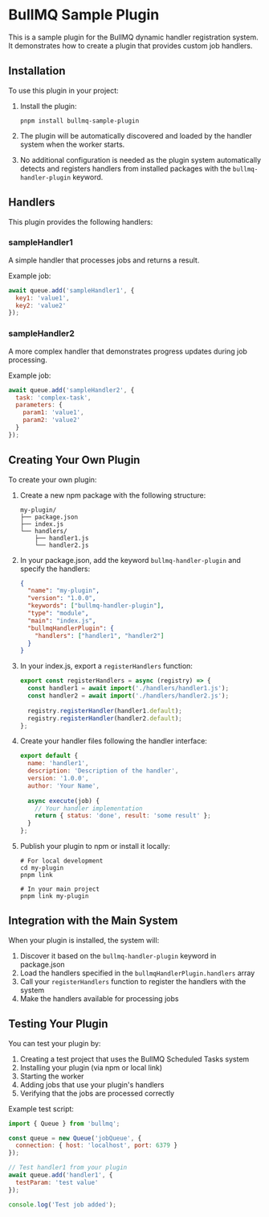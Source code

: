 # BullMQ Sample Plugin

This is a sample plugin for the BullMQ dynamic handler registration system. It demonstrates how to create a plugin that provides custom job handlers.

## Installation

To use this plugin in your project:

1. Install the plugin:
   ```
   pnpm install bullmq-sample-plugin
   ```

2. The plugin will be automatically discovered and loaded by the handler system when the worker starts.

3. No additional configuration is needed as the plugin system automatically detects and registers handlers from installed packages with the `bullmq-handler-plugin` keyword.

## Handlers

This plugin provides the following handlers:

### sampleHandler1

A simple handler that processes jobs and returns a result.

Example job:

```javascript
await queue.add('sampleHandler1', {
  key1: 'value1',
  key2: 'value2'
});
```

### sampleHandler2

A more complex handler that demonstrates progress updates during job processing.

Example job:

```javascript
await queue.add('sampleHandler2', {
  task: 'complex-task',
  parameters: {
    param1: 'value1',
    param2: 'value2'
  }
});
```

## Creating Your Own Plugin

To create your own plugin:

1. Create a new npm package with the following structure:
   ```
   my-plugin/
   ├── package.json
   ├── index.js
   └── handlers/
       ├── handler1.js
       └── handler2.js
   ```

2. In your package.json, add the keyword `bullmq-handler-plugin` and specify the handlers:
   ```json
   {
     "name": "my-plugin",
     "version": "1.0.0",
     "keywords": ["bullmq-handler-plugin"],
     "type": "module",
     "main": "index.js",
     "bullmqHandlerPlugin": {
       "handlers": ["handler1", "handler2"]
     }
   }
   ```

3. In your index.js, export a `registerHandlers` function:
   ```javascript
   export const registerHandlers = async (registry) => {
     const handler1 = await import('./handlers/handler1.js');
     const handler2 = await import('./handlers/handler2.js');
     
     registry.registerHandler(handler1.default);
     registry.registerHandler(handler2.default);
   };
   ```

4. Create your handler files following the handler interface:
   ```javascript
   export default {
     name: 'handler1',
     description: 'Description of the handler',
     version: '1.0.0',
     author: 'Your Name',
     
     async execute(job) {
       // Your handler implementation
       return { status: 'done', result: 'some result' };
     }
   };
   ```

5. Publish your plugin to npm or install it locally:
   ```
   # For local development
   cd my-plugin
   pnpm link
   
   # In your main project
   pnpm link my-plugin
   ```

## Integration with the Main System

When your plugin is installed, the system will:

1. Discover it based on the `bullmq-handler-plugin` keyword in package.json
2. Load the handlers specified in the `bullmqHandlerPlugin.handlers` array
3. Call your `registerHandlers` function to register the handlers with the system
4. Make the handlers available for processing jobs

## Testing Your Plugin

You can test your plugin by:

1. Creating a test project that uses the BullMQ Scheduled Tasks system
2. Installing your plugin (via npm or local link)
3. Starting the worker
4. Adding jobs that use your plugin's handlers
5. Verifying that the jobs are processed correctly

Example test script:

```javascript
import { Queue } from 'bullmq';

const queue = new Queue('jobQueue', {
  connection: { host: 'localhost', port: 6379 }
});

// Test handler1 from your plugin
await queue.add('handler1', {
  testParam: 'test value'
});

console.log('Test job added');
```
